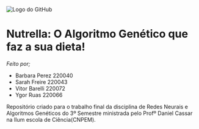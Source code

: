 ![Logo do GitHub](https://github.com/Sarah-Freire/Trabalho-RNAG/raw/main/A2.png)

# Nutrella: O Algoritmo Genético que faz a sua dieta!

*Feito por;*
 - Barbara Perez 220040
 - Sarah Freire  220043
 - Vitor Barelli 220072
 - Ygor Ruas     220066

Repositório criado para o trabalho final da disciplina de Redes Neurais e Algoritmos Genéticos do 3º Semestre ministrada pelo Profº Daniel Cassar na Ilum escola de Ciência(CNPEM).
